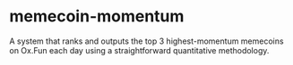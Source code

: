 # memecoin-momentum
A system that ranks and outputs the top 3 highest-momentum memecoins on Ox.Fun each day using a straightforward quantitative methodology.
